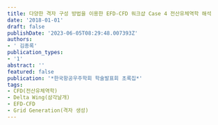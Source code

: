 ```yaml
---
title: 다양한 격자 구성 방법을 이용한 EFD-CFD 워크샵 Case 4 전산유체역학 해석
date: '2018-01-01'
draft: false
publishDate: '2023-06-05T08:29:48.007393Z'
authors:
- ' 김종록'
publication_types:
- '1'
abstract: ''
featured: false
publication: '*한국항공우주학회 학술발표회 초록집*'
tags:
- CFD(전산유체역학)
- Delta Wing(삼각날개)
- EFD-CFD
- Grid Generation(격자 생성)
---
```


